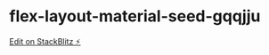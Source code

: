# flex-layout-material-seed-gqqjju

[Edit on StackBlitz ⚡️](https://stackblitz.com/edit/flex-layout-material-seed-gqqjju)